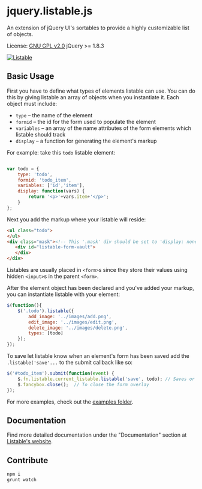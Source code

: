 # jquery.listable.js

An extension of jQuery UI's sortables to provide a highly customizable list of objects.

License: [GNU GPL v2.0](http://www.gnu.org/licenses/gpl-2.0.html)
jQuery >= 1.8.3

[![Listable](http://listable.highgate-creative.com/xm_client/images/Listable-Logo.png "Listable")](http://listable.highgate-creative.com)

## Basic Usage
First you have to define what types of elements listable can use. You can do this by giving listable an array of objects when you instantiate it. Each object must include:

- `type` – the name of the element
- `formid` – the id for the form used to populate the element
- `variables` – an array of the name attributes of the form elements which listable should track
- `display` – a function for generating the element's markup

For example: take this `todo` listable element:

```javascript

var todo = {
    type: 'todo',
    formid: 'todo_item',
    variables: ['id','item'],
    display: function(vars) {
        return '<p>'+vars.item+'</p>';
    }
};
```

Next you add the markup where your listable will reside:

```html
<ul class="todo">
</ul>
<div class="mask"><!-- This '.mask' div should be set to 'display: none' to hide the forms until they are needed.-->
   <div id="listable-form-vault">
   </div>
</div>
```
Listables are usually placed in `<form>`s since they store their values using hidden `<input>`s in the parent `<form>`.

After the element object has been declared and you've added your markup, you can instantiate listable with your element:

```javascript
$(function(){
    $('.todo').listable({
        add_image: '../images/add.png',
        edit_image: '../images/edit.png',
        delete_image: '../images/delete.png',
        types: [todo]
    });
});
```

To save let listable know when an element's form has been saved add the `.listable('save'...` to the submit callback like so:

```javascript
$('#todo_item').submit(function(event) {
    $.fn.listable.current_listable.listable('save', todo); // Saves or Updates listable todo item based on its form
    $.fancybox.close();  // To close the form overlay
});
```

For more examples, check out the [examples folder](https://github.com/lejeunerenard/listable/tree/master/examples).

## Documentation
Find more detailed documentation under the "Documentation" section at [Listable's website](http://listable.highgate-creative.com).

## Contribute

```sh
npm i
grunt watch
```
